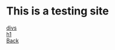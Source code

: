 # This is a testing site
[divs](diver.html)
<br>
[h1](h1.html)
<br>
[Back](https://dolmangksun.github.io)
